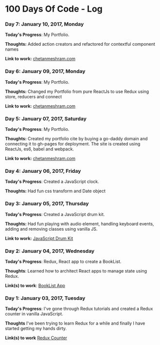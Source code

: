 # 100 Days Of Code - Log

### Day 7: January 10, 2017, Monday

**Today's Progress**: My Portfolio.

**Thoughts:** Added action creators and refactored for contextful component names

**Link to work:** [chetanmeshram.com](http://chetanmeshram.com)

### Day 6: January 09, 2017, Monday

**Today's Progress**: My Portfolio.

**Thoughts:** Changed my Portfolio from pure ReactJs to use Redux using store, reducers and connect

**Link to work:** [chetanmeshram.com](http://chetanmeshram.com)

### Day 5: January 07, 2017, Saturday

**Today's Progress**: My Portfolio.

**Thoughts:** Created my portfolio cite by buying a go-daddy domain and connecting it to gh-pages for deployment. The site is created using ReactJs, es6, babel and webpack.

**Link to work:** [chetanmeshram.com](http://chetanmeshram.com)

### Day 4: January 06, 2017, Friday

**Today's Progress**: Created a JavaScript clock.

**Thoughts:** Had fun css transform and Date object


### Day 3: January 05, 2017, Thursday

**Today's Progress**: Created a JavaScript drum kit.

**Thoughts:** Had fun playing with audio element, handling keyboard events, adding and removing classes using vanilla JS.

**Link to work:** [JavaScript Drum Kit](http://codepen.io/cheetahM/pen/MJYNXj)

### Day 2: January 04, 2017, Wednesday

**Today's Progress**: Redux, React app to create a BookList.

**Thoughts**: Learned how to architect React apps to manage state using Redux.

**Link(s) to work**: [BookList App](https://github.com/cheetahM/ReduxApp.git)


### Day 1: January 03, 2017, Tuesday

**Today's Progress**: I've gone through Redux tutorials and created a Redux counter in vanilla JavaScript.

**Thoughts** I've been trying to learn Redux for a while and finally I have started getting my hands dirty.

**Link(s) to work** [Redux Counter](https://github.com/cheetahM/reduxCounter.git)
